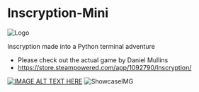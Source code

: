 # Inscryption-Mini 
![Logo](https://imgur.com/lbqqrru.png)

Inscryption made into a Python terminal adventure
- Please check out the actual game by Daniel Mullins 
- https://store.steampowered.com/app/1092790/Inscryption/

[![IMAGE ALT TEXT HERE](https://img.youtube.com/vi/BRlnP67TAf4/0.jpg)](https://www.youtube.com/watch?v=BRlnP67TAf4)
![ShowcaseIMG](https://imgur.com/8NcNPq1.png)
